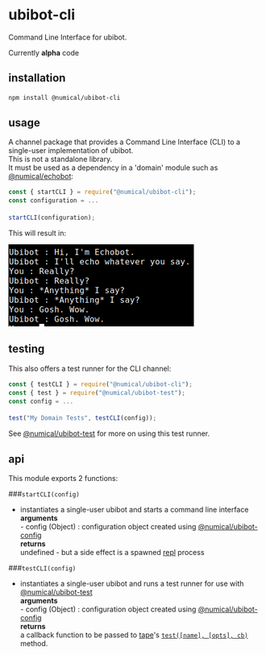 # ubibot-cli
Command Line Interface for ubibot.

Currently **alpha** code 

## installation
```bash
npm install @numical/ubibot-cli
```

## usage
A channel package that provides a Command Line Interface (CLI) to a single-user implementation of ubibot.  
This is not a standalone library.  
It must be used as a dependency in a 'domain' module such as [@numical/echobot](../echobot/README.md):
```javascript
const { startCLI } = require("@numical/ubibot-cli");
const configuration = ...

startCLI(configuration);
```
This will result in:

![CI screenshot](./docs/cli-screenshot.png)

## testing
This also offers a test runner for the CLI channel:
```javascript
const { testCLI } = require("@numical/ubibot-cli");
const { test } = require("@numical/ubibot-test");
const config = ...

test("My Domain Tests", testCLI(config));

```
See [@numical/ubibot-test](../ubibot-test/README.md) for more on using this test runner.

## api
This module exports 2 functions:

###```startCLI(config)```
* instantiates a single-user ubibot and starts a command line interface  
    __arguments__  
        - config (Object) : configuration object created using [@numical/ubibot-config](packages/ubibot-config/README.md)  
    __returns__  
    undefined - but a side effect is a spawned [repl](https://en.wikipedia.org/wiki/Read%E2%80%93eval%E2%80%93print_loop) process


###```testCLI(config)```
* instantiates a single-user ubibot and runs a test runner for use with [@numical/ubibot-test](packages/ubibot-test/README.md)  
    __arguments__  
        - config (Object) : configuration object created using [@numical/ubibot-config](packages/ubibot-config/README.md)  
    __returns__  
    a callback function to be passed to [tape](https://www.npmjs.com/package/tape)'s [```test([name], [opts], cb)```](https://www.npmjs.com/package/tape#testname-opts-cb) method.




